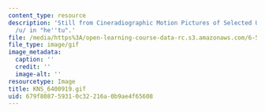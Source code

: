 ```yaml
---
content_type: resource
description: 'Still from Cineradiographic Motion Pictures of Selected Utterances:
  /u/ in "he''tu".'
file: /media/https%3A/open-learning-course-data-rc.s3.amazonaws.com/6-542j-laboratory-on-the-physiology-acoustics-and-perception-of-speech-fall-2005/679f808759310c32216a0b9ae4f65608_KNS_6400919.gif
file_type: image/gif
image_metadata:
  caption: ''
  credit: ''
  image-alt: ''
resourcetype: Image
title: KNS_6400919.gif
uid: 679f8087-5931-0c32-216a-0b9ae4f65608
---
```

